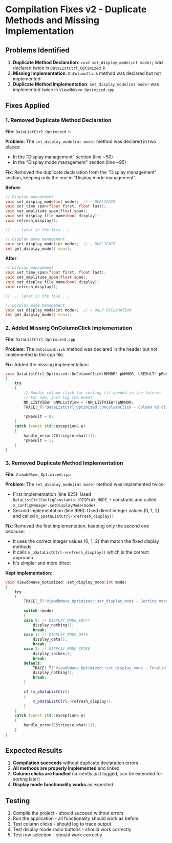 # Compilation Fixes v2 - Duplicate Methods and Missing Implementation

## Problems Identified
1. **Duplicate Method Declaration**: `void set_display_mode(int mode);` was declared twice in `DataListCtrl_Optimized.h`
2. **Missing Implementation**: `OnColumnClick` method was declared but not implemented
3. **Duplicate Method Implementation**: `set_display_mode(int mode)` was implemented twice in `ViewdbWave_Optimized.cpp`

## Fixes Applied

### 1. Removed Duplicate Method Declaration
**File**: `DataListCtrl_Optimized.h`

**Problem**: The `set_display_mode(int mode)` method was declared in two places:
- In the "Display management" section (line ~50)
- In the "Display mode management" section (line ~95)

**Fix**: Removed the duplicate declaration from the "Display management" section, keeping only the one in "Display mode management".

**Before**:
```cpp
// Display management
void set_display_mode(int mode);  // ← DUPLICATE
void set_time_span(float first, float last);
void set_amplitude_span(float span);
void set_display_file_name(bool display);
void refresh_display();

// ... later in the file ...

// Display mode management
void set_display_mode(int mode);  // ← DUPLICATE
int get_display_mode() const;
```

**After**:
```cpp
// Display management
void set_time_span(float first, float last);
void set_amplitude_span(float span);
void set_display_file_name(bool display);
void refresh_display();

// ... later in the file ...

// Display mode management
void set_display_mode(int mode);  // ← ONLY DECLARATION
int get_display_mode() const;
```

### 2. Added Missing OnColumnClick Implementation
**File**: `DataListCtrl_Optimized.cpp`

**Problem**: The `OnColumnClick` method was declared in the header but not implemented in the cpp file.

**Fix**: Added the missing implementation:

```cpp
void DataListCtrl_Optimized::OnColumnClick(NMHDR* pNMHDR, LRESULT* pResult)
{
    try
    {
        // Handle column click for sorting (if needed in the future)
        // For now, just log the event
        NM_LISTVIEW* pNMListView = (NM_LISTVIEW*)pNMHDR;
        TRACE(_T("DataListCtrl_Optimized::OnColumnClick - Column %d clicked\n"), pNMListView->iSubItem);
        
        *pResult = 0;
    }
    catch (const std::exception& e)
    {
        handle_error(CString(e.what()));
        *pResult = 1;
    }
}
```

### 3. Removed Duplicate Method Implementation
**File**: `ViewdbWave_Optimized.cpp`

**Problem**: The `set_display_mode(int mode)` method was implemented twice:
- First implementation (line 825): Used `DataListCtrlConfigConstants::DISPLAY_MODE_*` constants and called `m_configManager.SetDisplayMode(mode)`
- Second implementation (line 996): Used direct integer values (0, 1, 2) and called `m_pDataListCtrl->refresh_display()`

**Fix**: Removed the first implementation, keeping only the second one because:
- It uses the correct integer values (0, 1, 2) that match the fixed display methods
- It calls `m_pDataListCtrl->refresh_display()` which is the correct approach
- It's simpler and more direct

**Kept Implementation**:
```cpp
void ViewdbWave_Optimized::set_display_mode(int mode)
{
    try
    {
        TRACE(_T("ViewdbWave_Optimized::set_display_mode - Setting mode %d\n"), mode);
        
        switch (mode)
        {
        case 0: // DISPLAY_MODE_EMPTY
            display_nothing();
            break;
        case 1: // DISPLAY_MODE_DATA
            display_data();
            break;
        case 2: // DISPLAY_MODE_SPIKE
            display_spikes();
            break;
        default:
            TRACE(_T("ViewdbWave_Optimized::set_display_mode - Invalid mode %d, defaulting to empty\n"), mode);
            display_nothing();
            break;
        }
        
        if (m_pDataListCtrl)
        {
            m_pDataListCtrl->refresh_display();
        }
    }
    catch (const std::exception& e)
    {
        handle_error(CString(e.what()));
    }
}
```

## Expected Results
1. **Compilation succeeds** without duplicate declaration errors
2. **All methods are properly implemented** and linked
3. **Column clicks are handled** (currently just logged, can be extended for sorting later)
4. **Display mode functionality works** as expected

## Testing
1. Compile the project - should succeed without errors
2. Run the application - all functionality should work as before
3. Test column clicks - should log to trace output
4. Test display mode radio buttons - should work correctly
5. Test row selection - should work correctly
